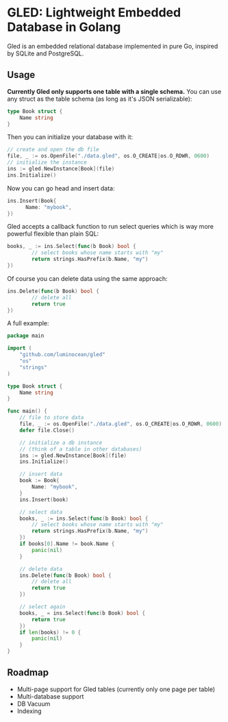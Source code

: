 # GLED: Lightweight Embedded Database in Golang

Gled is an embedded relational database implemented in pure Go, inspired by SQLite and PostgreSQL.

## Usage

**Currently Gled only supports one table with a single schema.** You can use any struct as the table schema (as long as it's JSON serializable):

```go
type Book struct {
	Name string
}
```

Then you can initialize your database with it:

```go
// create and open the db file
file, _ := os.OpenFile("./data.gled", os.O_CREATE|os.O_RDWR, 0600)
// initialize the instance
ins := gled.NewInstance[Book](file)
ins.Initialize()
```

Now you can go head and insert data:

```go
ins.Insert(Book{
	  Name: "mybook",
})
```

Gled accepts a callback function to run select queries which is way more powerful flexible than plain SQL:

```go
books, _ := ins.Select(func(b Book) bool {
		// select books whose name starts with "my"
		return strings.HasPrefix(b.Name, "my")
})
```

Of course you can delete data using the same approach:

```go
ins.Delete(func(b Book) bool {
		// delete all
		return true
})
```

A full example:
```go
package main

import (
	"github.com/luminocean/gled"
	"os"
	"strings"
)

type Book struct {
	Name string
}

func main() {
	// file to store data
	file, _ := os.OpenFile("./data.gled", os.O_CREATE|os.O_RDWR, 0600)
	defer file.Close()

	// initialize a db instance
	// (think of a table in other databases)
	ins := gled.NewInstance[Book](file)
	ins.Initialize()

	// insert data
	book := Book{
		Name: "mybook",
	}
	ins.Insert(book)

	// select data
	books, _ := ins.Select(func(b Book) bool {
		// select books whose name starts with "my"
		return strings.HasPrefix(b.Name, "my")
	})
	if books[0].Name != book.Name {
		panic(nil)
	}

	// delete data
	ins.Delete(func(b Book) bool {
		// delete all
		return true
	})

	// select again
	books, _ = ins.Select(func(b Book) bool {
		return true
	})
	if len(books) != 0 {
		panic(nil)
	}
}
```

## Roadmap

- Multi-page support for Gled tables (currently only one page per table)
- Multi-database support
- DB Vacuum
- Indexing

